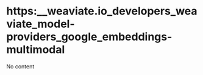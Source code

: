 # https:\_\_weaviate.io_developers_weaviate_model-providers_google_embeddings-multimodal

No content
